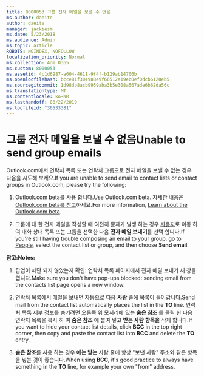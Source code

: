 ```yaml
---
title: 8000053 그룹 전자 메일을 보낼 수 없음
ms.author: daeite
author: daeite
manager: jackiesm
ms.date: 5/23/2018
ms.audience: Admin
ms.topic: article
ROBOTS: NOINDEX, NOFOLLOW
localization_priority: Normal
ms.collection: Adm_O365
ms.custom: 8000053
ms.assetid: 4c1d6987-a004-4611-9f4f-b129ab14706b
ms.openlocfilehash: bcce81f304988e9f66512a19ec0ef0dcb6120eb5
ms.sourcegitcommit: 1d98db8acb9959aba3b5e308a567ade6b62da56c
ms.translationtype: MT
ms.contentlocale: ko-KR
ms.lasthandoff: 08/22/2019
ms.locfileid: "36533381"
---
```

# <a name="unable-to-send-group-emails"></a><span data-ttu-id="ee46b-102">그룹 전자 메일을 보낼 수 없음</span><span class="sxs-lookup"><span data-stu-id="ee46b-102">Unable to send group emails</span></span>

<span data-ttu-id="ee46b-103">Outlook.com에서 연락처 목록 또는 연락처 그룹으로 전자 메일을 보낼 수 없는 경우 다음을 시도해 보세요.</span><span class="sxs-lookup"><span data-stu-id="ee46b-103">If you are unable to send email to contact lists or contact groups in Outlook.com, please try the following:</span></span>
  
1. <span data-ttu-id="ee46b-104">Outlook.com beta를 사용 합니다.</span><span class="sxs-lookup"><span data-stu-id="ee46b-104">Use Outlook.com beta.</span></span> <span data-ttu-id="ee46b-105">자세한 내용은 [Outlook.com beta를 참고](https://support.office.com/article/e2261c7f-d413-4084-8f22-21282f42d8cf)하세요.</span><span class="sxs-lookup"><span data-stu-id="ee46b-105">For more information, [Learn about the Outlook.com beta](https://support.office.com/article/e2261c7f-d413-4084-8f22-21282f42d8cf).</span></span>
    
2. <span data-ttu-id="ee46b-106">그룹에 대 한 전자 메일을 작성할 때 여전히 문제가 발생 하는 경우 [사용자](https://outlook.live.com/people/)로 이동 하 여 대화 상대 목록 또는 그룹을 선택한 다음 **전자 메일 보내기**를 선택 합니다.</span><span class="sxs-lookup"><span data-stu-id="ee46b-106">If you're still having trouble composing an email to your group, go to [People](https://outlook.live.com/people/), select the contact list or group, and then choose **Send email**.</span></span>
    
 <span data-ttu-id="ee46b-107">**참고:**</span><span class="sxs-lookup"><span data-stu-id="ee46b-107">**Notes:**</span></span>
  
1. <span data-ttu-id="ee46b-108">팝업이 차단 되지 않았는지 확인: 연락처 목록 페이지에서 전자 메일 보내기 새 창을 엽니다.</span><span class="sxs-lookup"><span data-stu-id="ee46b-108">Make sure you don't have pop-ups blocked: sending email from the contacts list page opens a new window.</span></span>
    
2. <span data-ttu-id="ee46b-109">연락처 목록에서 메일을 보내면 자동으로 다음 **사람** 줄에 목록이 들어갑니다.</span><span class="sxs-lookup"><span data-stu-id="ee46b-109">Send mail from the contact list automatically places the list in the **TO** line.</span></span> <span data-ttu-id="ee46b-110">연락처 목록 세부 정보를 숨기려면 오른쪽 위 모서리에 있는 **숨은 참조** 를 클릭 한 다음 연락처 목록을 복사 하 여 **숨은 참조** 에 붙여 넣고 **받는 사람 항목을** 삭제 합니다.</span><span class="sxs-lookup"><span data-stu-id="ee46b-110">If you want to hide your contact list details, click **BCC** in the top right corner, then copy and paste the contact list into **BCC** and delete the **TO** entry.</span></span> 
    
3. <span data-ttu-id="ee46b-111">**숨은 참조**를 사용 하는 경우 **에는 받는** 사람 줄에 항상 "보낸 사람" 주소와 같은 항목을 넣는 것이 좋습니다.</span><span class="sxs-lookup"><span data-stu-id="ee46b-111">When using **BCC**, it's good practice to always have something in the **TO** line, for example your own "from" address.</span></span> 
    

